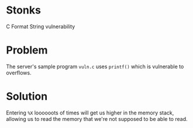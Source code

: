 
# Stonks

C Format String vulnerability


# Problem

The server's sample program `vuln.c` uses `printf()` which
is vulnerable to overflows.


# Solution

Entering `%X` loooooots of times will get us higher in the
memory stack, allowing us to read the memory that we're not
supposed to be able to read.

